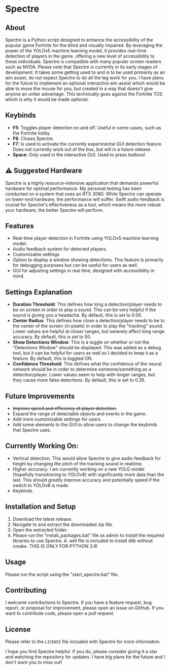 # Spectre

## About
Spectre is a Python script designed to enhance the accessibility of the popular game Fortnite for the blind and visually impaired. By leveraging the power of the YOLOv5 machine learning model, it provides real-time detection of players in the game, offering a new level of accessibility to these individuals. Spectre is compatible with many popular screen readers such as NVDA.
Please note that Spectre is currently in its early stages of development. It takes some getting used to and is to be used primarily as an aim assist, do not expect Spectre to do all the leg work for you. I have plans for the future to implement an optional interactive aim assist which would be able to move the mouse for you, but created in a way that doesn't give anyone an unfair advantage. This technically goes against the Fortnite TOS which is why it would be made optional.

## Keybinds
* **F5**: Toggles player detection on and off. Useful in some cases, such as the Fortnite lobby.
* **F6**: Closes Spectre.
* **F7**: Is used to activate the *currently* experimental GUI detection feature. Does not currently work out of the box, but will in a future release.
* **Space**: Only used in the interactive GUI. Used to press buttons!
  
## ⚠️ Suggested Hardware
Spectre is a highly resource-intensive application that demands powerful hardware for optimal performance. My personal testing has been conducted on a system that uses an RTX 3080. While Spectre can operate on lower-end hardware, the performance will suffer. Swift audio feedback is crucial for Spectre's effectiveness as a tool, which means the more robust your hardware, the better Spectre will perform.

## Features
* Real-time player detection in Fortnite using YOLOv5 machine learning model.
* Audio feedback system for detected players.
* Customizable settings
* Option to display a window showing detections. This feature is primarily for debugging purposes but can be useful for users as well.
* GUI for adjusting settings in real time, designed with accessibility in mind.

## Settings Explanation
* **Duration Threshold**: This defines how long a detection/player needs to be on screen in order to play a sound. This can be very helpful if the sound is giving you a headache. By default, this is set to 0.05.
* **Center Radius**: This defines how close a detection/player needs to be to the center of the screen (in pixels) in order to play the "tracking" sound. Lower values are helpful at closer ranges, but severely affect long range accuracy. By default, this is set to 50.
* **Show Detections Window**: This is a toggle on whether or not the "Detections Window" should be displayed. This was added as a debug tool, but it can be helpful for users as well so I decided to keep it as a feature. By default, this is toggled ON.
* **Confidence Threshold**: This defines what the confidence of the neural network should be in order to determine someone/something as a detection/player. Lower values seem to help with longer ranges, but they cause more false detections. By default, this is set to 0.35.

## Future Improvements
* ~~Improve speed and efficiency of player detection.~~
* Expand the range of detectable objects and events in the game.
* Add more customizable settings for users.
* Add some elements to the GUI to allow users to change the keybinds that Spectre uses.

## Currently Working On:
* Vertical detection. This would allow Spectre to give audio feedback for height by changing the pitch of the tracking sound in realtime.
* Higher accuracy. I am currently working on a new YOLO model (hopefully transitioning to YOLOv8) with significantly more data than the last. This should greatly improve accuracy and potentially speed if the switch to YOLOv8 is made.
* Keybinds.

## Installation and Setup
1. Download the latest release.
2. Navigate to and extract the downloaded zip file.
3. Open the extracted folder.
4. Please run the "install_packages.bat" file as admin to install the required libraries to use Spectre. A .whl file is included to install dlib without cmake. THIS IS ONLY FOR PYTHON 3.9!

## Usage
Please run the script using the "start_spectre.bat" file.

## Contributing
I welcome contributions to Spectre. If you have a feature request, bug report, or proposal for improvement, please open an issue on GitHub. If you want to contribute code, please open a pull request.

## License
Please refer to the `LICENCE` file included with Spectre for more information.

I hope you find Spectre helpful. If you do, please consider giving it a star and watching the repository for updates. I have big plans for the future and I don't want you to miss out!
